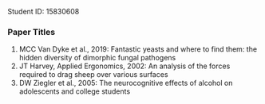 Student ID: 15830608

### Paper Titles
1) MCC Van Dyke et al., 2019: Fantastic yeasts and where to find them: the hidden diversity of dimorphic fungal pathogens
2) JT Harvey, Applied Ergonomics, 2002: An analysis of the forces required to drag sheep over various surfaces
3) DW Ziegler et al., 2005: The neurocognitive effects of alcohol on adolescents and college students
